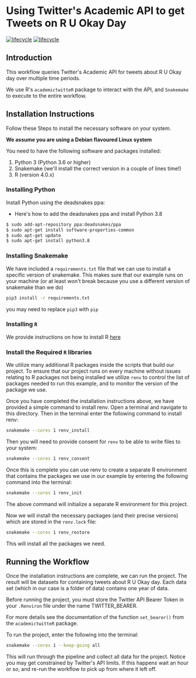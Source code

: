 # Using Twitter's Academic API to get Tweets on R U Okay Day

[![lifecycle](https://img.shields.io/badge/lifecycle-experimental-orange.svg)](https://www.tidyverse.org/lifecycle/#experimental)
[![lifecycle](https://img.shields.io/badge/version-0.1.0-red.svg)]()

## Introduction

This workflow queries Twitter's Academic API for tweets about R U Okay day over multiple time periods.

We use R's `academictwitteR` package to interact with the API, and `Snakemake` to execute to the entire workflow.

## Installation Instructions

Follow these Steps to install the necessary software on your system.

**We assume you are using a Debian flavoured Linux system**

You need to have the following software and packages installed:

1. Python 3 (Python 3.6 or higher)
2. Snakemake (we'll install the correct version in a couple of lines time!)
3. R (version 4.0.x)

### Installing Python


Install Python using the deadsnakes ppa:

- Here's how to add the deadsnakes ppa and install Python 3.8

```bash
$ sudo add-apt-repository ppa:deadsnakes/ppa
$ sudo apt-get install software-properties-common
$ sudo apt-get update
$ sudo apt-get install python3.8
```

### Installing Snakemake

We have included a `requirements.txt` file that we can use to install a specific version of snakemake.
This makes sure that our example runs on your machine (or at least won't break because you use a different version of snakemake than we do)

``` bash
pip3 install -r requirements.txt
```

you may need to replace `pip3` with `pip`

### Installing `R`

We provide instructions on how to install R [here](https://pp4rs.github.io/2020-uzh-installation-guide/r)

### Install the Required `R` libraries

We utilize many additional R packages inside the scripts that build our project.
To ensure that our project runs on every machine without issues relating to R packages not being installed we utilize `renv` to control the list of packages needed to run this example, and to monitor the version of the package we use.

Once you have completed the installation instructions above, we have provided a simple command to install renv.
Open a terminal and navigate to this directory.
Then in the terminal enter the following command to install renv:

``` bash
snakemake --cores 1 renv_install
```

Then you will need to provide consent for `renv` to be able to write files to your system:

``` bash
snakemake --cores 1 renv_consent
```

Once this is complete you can use renv to create a separate R environment that contains the packages we use in our example by entering the following command into the terminal:

``` bash
snakemake --cores 1 renv_init
```

The above command will initialize a separate R environment for this project.

Now we will install the necessary packages (and their precise versions) which are stored in the `renv.lock` file:

``` bash
snakemake --cores 1 renv_restore
```

This will install all the packages we need.

## Running the Workflow

Once the installation instructions are complete, we can run the project.
The result will be datasets for containing tweets about R U Okay day.
Each data set (which in our case is a folder of data) contains one year of data.

Before running the project, you must store the Twitter API Bearer Token in your `.Renviron` file under the name TWITTER_BEARER. 

For more details see the documentation of the function `set_bearer()` from the `academictwitteR` package.

To run the project, enter the following into the terminal:

``` bash
snakemake --cores 1 --keep-going all
```

This will run through the pipeline and collect all data for the project.
Notice you may get constrained by Twitter's API limits. 
If this happens wait an hour or so, and re-run the workflow to pick up from where it left off.